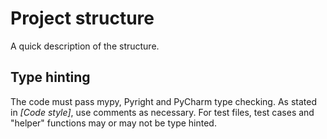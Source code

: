# Project structure

A quick description of the structure.


## Type hinting

The code must pass mypy, Pyright and PyCharm type checking.
As stated in _[Code style]_, use comments as necessary.
For test files, test cases and "helper" functions
may or may not be type hinted.


  [1]: ./CODE_STYLE.md#for-python
